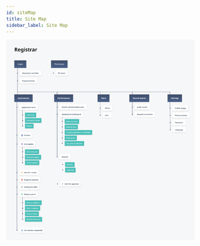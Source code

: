 ```yaml
---
id: siteMap
title: Site Map
sidebar_label: Site Map
---
```


![assets/SiteMap54e551bb07b948b4a73bfe7a5a3a0268/siteMapRegistrar.png](assets/SiteMap54e551bb07b948b4a73bfe7a5a3a0268/siteMapRegistrar.png)
